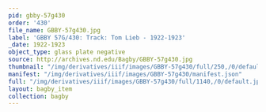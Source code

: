 ```yaml
---
pid: gbby-57g430
order: '430'
file_name: GBBY-57g430.jpg
label: 'GBBY 57G/430: Track: Tom Lieb - 1922-1923'
_date: 1922-1923
object_type: glass plate negative
source: http://archives.nd.edu/Bagby/GBBY-57g430.jpg
thumbnail: "/img/derivatives/iiif/images/GBBY-57g430/full/250,/0/default.jpg"
manifest: "/img/derivatives/iiif/images/GBBY-57g430/manifest.json"
full: "/img/derivatives/iiif/images/GBBY-57g430/full/1140,/0/default.jpg"
layout: bagby_item
collection: bagby
---
```

